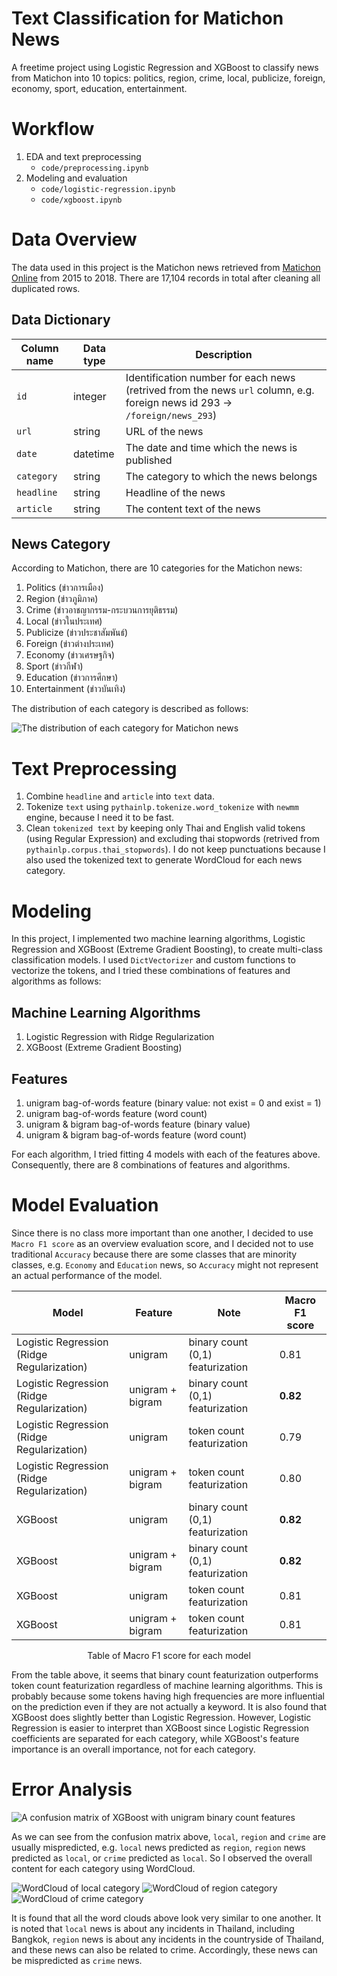 # Text Classification for Matichon News

A freetime project using Logistic Regression and XGBoost to classify news from Matichon into 10 topics: politics, region, crime, local, publicize, foreign, economy, sport, education, entertainment.

# Workflow

1. EDA and text preprocessing 
   * `code/preprocessing.ipynb`
2. Modeling and evaluation
   * `code/logistic-regression.ipynb`
   * `code/xgboost.ipynb` 

# Data Overview

The data used in this project is the Matichon news retrieved from [Matichon Online](https://www.matichon.co.th/) from 2015 to 2018. There are 17,104 records in total after cleaning all duplicated rows.

## Data Dictionary

| Column name | Data type | Description                                                                                                                |
| ----------- | --------- | -------------------------------------------------------------------------------------------------------------------------- |
| `id`        | integer   | Identification number for each news (retrived from the news `url` column, e.g. foreign news id 293 -> `/foreign/news_293`) |
| `url`       | string    | URL of the news                                                                                                            |
| `date`      | datetime  | The date and time which the news is published                                                                              |
| `category`  | string    | The category to which the news belongs                                                                                     |
| `headline`  | string    | Headline of the news                                                                                                       |
| `article`   | string    | The content text of the news                                                                                               |

## News Category

According to Matichon, there are 10 categories for the Matichon news:

1. Politics (ข่าวการเมือง)
2. Region (ข่าวภูมิภาค)
3. Crime (ข่าวอาชญากรรม-กระบวนการยุติธรรม)
4. Local (ข่าวในประเทศ)
5. Publicize (ข่าวประชาสัมพันธ์)
6. Foreign (ข่าวต่างประเทศ)
7. Economy (ข่าวเศรษฐกิจ)
8. Sport (ข่าวกีฬา)
9. Education (ข่าวการศึกษา)
10. Entertainment (ข่าวบันเทิง)

The distribution of each category is described as follows:

![The distribution of each category for Matichon news](./figure/category_distribution.png)

# Text Preprocessing

1. Combine `headline` and `article` into `text` data.
2. Tokenize `text` using `pythainlp.tokenize.word_tokenize` with `newmm` engine, because I need it to be fast.
3. Clean `tokenized text` by keeping only Thai and English valid tokens (using Regular Expression) and excluding thai stopwords (retrived from `pythainlp.corpus.thai_stopwords`). I do not keep punctuations because I also used the tokenized text to generate WordCloud for each news category.

# Modeling

In this project, I implemented two machine learning algorithms, Logistic Regression and XGBoost (Extreme Gradient Boosting), to create multi-class classification models. I used `DictVectorizer` and custom functions to vectorize the tokens, and I tried these combinations of features and algorithms as follows:

## Machine Learning Algorithms

1. Logistic Regression with Ridge Regularization
2. XGBoost (Extreme Gradient Boosting)

## Features

1. unigram bag-of-words feature (binary value: not exist = 0 and exist = 1)
2. unigram bag-of-words feature (word count)
3. unigram & bigram bag-of-words feature (binary value)
4. unigram & bigram bag-of-words feature (word count)

For each algorithm, I tried fitting 4 models with each of the features above. Consequently, there are 8 combinations of features and algorithms.

# Model Evaluation

Since there is no class more important than one another, I decided to use `Macro F1 score` as an overview evaluation score, and I decided not to use traditional `Accuracy` because there are some classes that are minority classes, e.g. `Economy` and `Education` news, so `Accuracy` might not represent an actual performance of the model.

| Model                                        | Feature            | Note                             | Macro F1 score   |
| -------------------------------------------- | ------------------ | -------------------------------- | ---------------- |
| Logistic Regression (Ridge Regularization)   | unigram            | binary count (0,1) featurization | 0.81             |
| Logistic Regression (Ridge Regularization)   | unigram + bigram   | binary count (0,1) featurization | **0.82**         |
| Logistic Regression (Ridge Regularization)   | unigram            | token count featurization        | 0.79             |
| Logistic Regression (Ridge Regularization)   | unigram + bigram   | token count featurization        | 0.80             |
| XGBoost                                      | unigram            | binary count (0,1) featurization | **0.82**         |
| XGBoost                                      | unigram + bigram   | binary count (0,1) featurization | **0.82**         |
| XGBoost                                      | unigram            | token count featurization        | 0.81             |
| XGBoost                                      | unigram + bigram   | token count featurization        | 0.81             |

<center>Table of Macro F1 score for each model</center>

From the table above, it seems that binary count featurization outperforms token count featurization regardless of machine learning algorithms. This is probably because some tokens having high frequencies are more influential on the prediction even if they are not actually a keyword. It is also found that XGBoost does slightly better than Logistic Regression. However, Logistic Regression is easier to interpret than XGBoost since Logistic Regression coefficients are separated for each category, while XGBoost's feature importance is an overall importance, not for each category.

# Error Analysis

![A confusion matrix of XGBoost with unigram binary count features](./figure/confusion-matrix/xgboost-unigram-binary.png)

As we can see from the confusion matrix above, `local`, `region` and `crime` are usually mispredicted, e.g. `local` news predicted as `region`, `region` news predicted as `local`, or `crime` predicted as `local`. So I observed the overall content for each category using WordCloud.

![WordCloud of local category](./figure/wordclouds/local-wordcloud.png)
![WordCloud of region category](./figure/wordclouds/region-wordcloud.png)
![WordCloud of crime category](./figure/wordclouds/crime-wordcloud.png)

It is found that all the word clouds above look very similar to one another. It is noted that `local` news is about any incidents in Thailand, including Bangkok, `region` news is about any incidents in the countryside of Thailand, and these news can also be related to crime. Accordingly, these news can be mispredicted as `crime` news.
